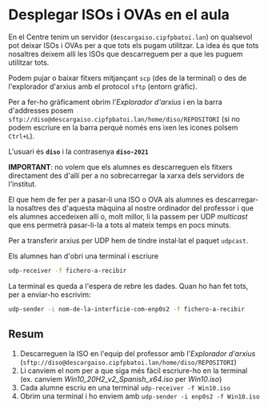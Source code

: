 # Desplegar ISOs i OVAs en el aula
En el Centre tenim un servidor (`descargaiso.cipfpbatoi.lan`) on qualsevol pot deixar ISOs i OVAs per a que tots els pugam utilitzar. La idea és que tots nosaltres deixem allí les ISOs que descarreguem per a que les puguem utilitzar tots.

Podem pujar o baixar fitxers mitjançant `scp` (des de la terminal) o des de l'explorador d'arxius amb el protocol `sftp` (entorn gràfic).

Per a fer-ho gràficament obrim l'_Explorador d'arxius_ i en la barra d'addresses posem `sftp://diso@descargaiso.cipfpbatoi.lan/home/diso/REPOSITORI` (si no podem escriure en la barra perquè només ens ixen les icones polsem `Ctrl+L`).

L'usuari és **`diso`** i la contrasenya **`diso-2021`**

**IMPORTANT**: no volem que els alumnes es descarreguen els fitxers directament des d'allí per a no sobrecarregar la xarxa dels servidors de l'institut.

El que hem de fer per a pasar-li una ISO o OVA als alumnes es descarregar-la nosaltres des d'aquesta màquina al nostre ordinador del professor i que els alumnes accedeixen allí o, molt millor, li la passem per UDP _multicast_ que ens permetrà pasar-li-la a tots al mateix temps en pocs minuts.

Per a transferir arxius per UDP hem de tindre instal·lat el paquet `udpcast`.

Els alumnes han d'obri una terminal i escriure

```bash
udp-receiver -f fichero-a-recibir
```

La terminal es queda a l'espera de rebre les dades. Quan ho han fet tots, per a enviar-ho escrivim:

```bash
udp-sender -i nom-de-la-interficie-com-enp0s2 -f fichero-a-recibir
```

## Resum
1. Descarreguen la ISO en l'equip del professor amb l'_Explorador d'arxius_ (`sftp://diso@descargaiso.cipfpbatoi.lan/home/diso/REPOSITORI`)
2. Li canviem el nom per a que siga més fàcil escriure-ho en la terminal (ex. canviem _Win10_20H2_v2_Spanish_x64.iso_ per _Win10.iso_)
3. Cada alumne escriu en una terminal `udp-receiver -f Win10.iso`
4. Obrim una terminal i ho enviem amb `udp-sender -i enp0s2 -f Win10.iso`
